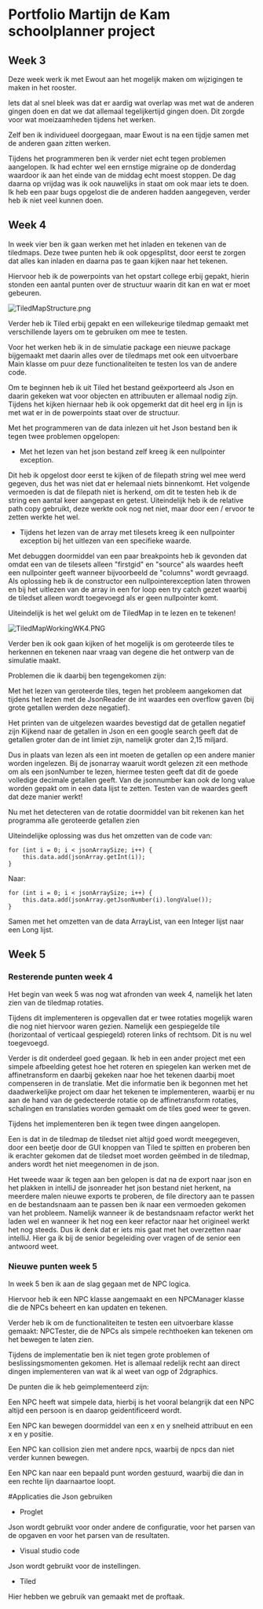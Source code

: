 # Portfolio Martijn de Kam schoolplanner project
## Week 3
Deze week werk ik met Ewout aan het mogelijk maken om wijzigingen te maken in het rooster.

Iets dat al snel bleek was dat er aardig wat overlap was met wat de anderen gingen doen en dat we dat allemaal tegelijkertijd gingen doen.
Dit zorgde voor wat moeizaamheden tijdens het werken.

Zelf ben ik individueel doorgegaan, maar Ewout is na een tijdje samen met de anderen gaan zitten werken.

Tijdens het programmeren ben ik verder niet echt tegen problemen aangelopen.
Ik had echter wel een ernstige migraine op de donderdag waardoor ik aan het einde van de middag echt moest stoppen.
De dag daarna op vrijdag was ik ook nauwelijks in staat om ook maar iets te doen.
Ik heb een paar bugs opgelost die de anderen hadden aangegeven, verder heb ik niet veel kunnen doen.

## Week 4
In week vier ben ik gaan werken met het inladen en tekenen van de tiledmaps. Deze twee punten heb ik ook opgesplitst, door eerst te zorgen dat alles kan inladen en daarna pas te gaan kijken naar het tekenen.

Hiervoor heb ik de powerpoints van het opstart college erbij gepakt, hierin stonden een aantal punten over de structuur waarin dit kan en wat er moet gebeuren.

![TiledMapStructure.png](TiledMapStructure.png)

Verder heb ik Tiled erbij gepakt en een willekeurige tiledmap gemaakt met verschillende layers om te gebruiken om mee te testen.

Voor het werken heb ik in de simulatie package een nieuwe package bijgemaakt met daarin alles over de tiledmaps met ook een uitvoerbare Main klasse om puur deze functionaliteiten te testen los van de andere code.

Om te beginnen heb ik uit Tiled het bestand geëxporteerd als Json en daarin gekeken wat voor objecten en attribuuten er allemaal nodig zijn. Tijdens het kijken hiernaar heb ik ook opgemerkt dat dit heel erg in lijn is met wat er in de powerpoints staat over de structuur.

Met het programmeren van de data inlezen uit het Json bestand ben ik tegen twee problemen opgelopen:

- Met het lezen van het json bestand zelf kreeg ik een nullpointer exception.

Dit heb ik opgelost door eerst te kijken of de filepath string wel mee werd gegeven, dus het was niet dat er helemaal niets binnenkomt. 
Het volgende vermoeden is dat de filepath niet is herkend, om dit te testen heb ik de string een aantal keer aangepast en getest. 
Uiteindelijk heb ik de relative path copy gebruikt, deze werkte ook nog net niet, maar door een / ervoor te zetten werkte het wel.

- Tijdens het lezen van de array met tilesets kreeg ik een nullpointer exception bij het uitlezen van een specifieke waarde.

Met debuggen doormiddel van een paar breakpoints heb ik gevonden dat omdat een van de tilesets alleen "firstgid" en "source" als waardes heeft een nullpointer geeft wanneer bijvoorbeeld de "columns" wordt gevraagd.
Als oplossing heb ik de constructor een nullpointerexception laten throwen en bij het uitlezen van de array in een for loop een try catch gezet waarbij de tiledset alleen wordt toegevoegd als er geen nullpointer komt.

Uiteindelijk is het wel gelukt om de TiledMap in te lezen en te tekenen!

![TiledMapWorkingWK4.PNG](TiledMapWorkingWK4.PNG)

Verder ben ik ook gaan kijken of het mogelijk is om geroteerde tiles te herkennen en tekenen naar vraag van degene die het ontwerp van de simulatie maakt.

Problemen die ik daarbij ben tegengekomen zijn:

Met het lezen van geroteerde tiles, tegen het probleem aangekomen dat tijdens het lezen met de JsonReader de int waardes een overflow gaven (bij grote getallen werden deze negatief).

Het printen van de uitgelezen waardes bevestigd dat de getallen negatief zijn
Kijkend naar de getallen in Json en een google search geeft dat de getallen groter dan de int limiet zijn, namelijk groter dan 2,15 miljard.

Dus in plaats van lezen als een int moeten de getallen op een andere manier worden ingelezen.
Bij de jsonarray waaruit wordt gelezen zit een methode om als een jsonNumber te lezen, hiermee testen geeft dat dit de goede volledige decimale getallen geeft.
Van de jsonnumber kan ook de long value worden gepakt om in een data lijst te zetten.
Testen van de waardes geeft dat deze manier werkt!

Nu met het detecteren van de rotatie doormiddel van bit rekenen kan het programma alle geroteerde getallen zien

Uiteindelijke oplossing was dus het omzetten van de code van:
~~~
for (int i = 0; i < jsonArraySize; i++) {
    this.data.add(jsonArray.getInt(i));
}
~~~
Naar:
~~~
for (int i = 0; i < jsonArraySize; i++) {
    this.data.add(jsonArray.getJsonNumber(i).longValue());
}
~~~
Samen met het omzetten van de data ArrayList, van een Integer lijst naar een Long lijst.

## Week 5

### Resterende punten week 4
Het begin van week 5 was nog wat afronden van week 4, namelijk het laten zien van de tiledmap rotaties.

Tijdens dit implementeren is opgevallen dat er twee rotaties mogelijk waren die nog niet hiervoor waren gezien.
Namelijk een gespiegelde tile (horizontaal of verticaal gespiegeld) roteren links of rechtsom. Dit is nu wel toegevoegd.

Verder is dit onderdeel goed gegaan. Ik heb in een ander project met een simpele afbeelding getest hoe het roteren en spiegelen kan werken met de affinetransform en daarbij gekeken naar hoe het tekenen daarbij moet compenseren in de translatie.
Met die informatie ben ik begonnen met het daadwerkelijke project om daar het tekenen te implementeren, waarbij er nu aan de hand van de gedecteerde rotatie op de affinetransform rotaties, schalingen en translaties worden gemaakt om de tiles goed weer te geven.

Tijdens het implementeren ben ik tegen twee dingen aangelopen.

Een is dat in de tiledmap de tiledset niet altijd goed wordt meegegeven, door een beetje door de GUI knoppen van Tiled te spitten en proberen ben ik erachter gekomen dat de tiledset moet worden geëmbed in de tiledmap, anders wordt het niet meegenomen in de json.

Het tweede waar ik tegen aan ben gelopen is dat na de export naar json en het plakken in intelliJ de jsonreader het json bestand niet herkent, na meerdere malen nieuwe exports te proberen, de file directory aan te passen en de bestandsnaam aan te passen ben ik naar een vermoeden gekomen van het probleem.
Namelijk wanneer ik de bestandsnaam refactor werkt het laden wel en wanneer ik het nog een keer refactor naar het origineel werkt het nog steeds. Dus ik denk dat er iets mis gaat met het overzetten naar intelliJ. 
Hier ga ik bij de senior begeleiding over vragen of de senior een antwoord weet.

### Nieuwe punten week 5

In week 5 ben ik aan de slag gegaan met de NPC logica.

Hiervoor heb ik een NPC klasse aangemaakt en een NPCManager klasse die de NPCs beheert en kan updaten en tekenen.

Verder heb ik om de functionaliteiten te testen een uitvoerbare klasse gemaakt: NPCTester, die de NPCs als simpele rechthoeken kan tekenen om het bewegen te laten zien.

Tijdens de implementatie ben ik niet tegen grote problemen of beslissingsmomenten gekomen.
Het is allemaal redelijk recht aan direct dingen implementeren van wat ik al weet van ogp of 2dgraphics.

De punten die ik heb geimplementeerd zijn:

Een NPC heeft wat simpele data, hierbij is het vooral belangrijk dat een NPC altijd een persoon is en daarop geidentificeerd wordt.

Een NPC kan bewegen doormiddel van een x en y snelheid attribuut en een x en y positie.

Een NPC kan collision zien met andere npcs, waarbij de npcs dan niet verder kunnen bewegen.

Een NPC kan naar een bepaald punt worden gestuurd, waarbij die dan in een rechte lijn daarnaartoe loopt.

#Applicaties die Json gebruiken

- Proglet

Json wordt gebruikt voor onder andere de configuratie, voor het parsen van de opgaven en voor het parsen van de resultaten.

- Visual studio code

Json wordt gebruikt voor de instellingen.

- Tiled

Hier hebben we gebruik van gemaakt met de proftaak.

